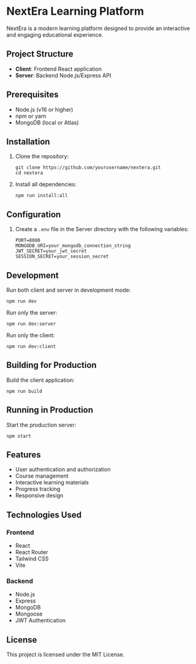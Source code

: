 # NextEra Learning Platform

NextEra is a modern learning platform designed to provide an interactive and engaging educational experience.

## Project Structure

- **Client**: Frontend React application
- **Server**: Backend Node.js/Express API

## Prerequisites

- Node.js (v16 or higher)
- npm or yarn
- MongoDB (local or Atlas)

## Installation

1. Clone the repository:
   ```
   git clone https://github.com/yourusername/nextera.git
   cd nextera
   ```

2. Install all dependencies:
   ```
   npm run install:all
   ```

## Configuration

1. Create a `.env` file in the Server directory with the following variables:
   ```
   PORT=8080
   MONGODB_URI=your_mongodb_connection_string
   JWT_SECRET=your_jwt_secret
   SESSION_SECRET=your_session_secret
   ```

## Development

Run both client and server in development mode:
```
npm run dev
```

Run only the server:
```
npm run dev:server
```

Run only the client:
```
npm run dev:client
```

## Building for Production

Build the client application:
```
npm run build
```

## Running in Production

Start the production server:
```
npm start
```

## Features

- User authentication and authorization
- Course management
- Interactive learning materials
- Progress tracking
- Responsive design

## Technologies Used

### Frontend
- React
- React Router
- Tailwind CSS
- Vite

### Backend
- Node.js
- Express
- MongoDB
- Mongoose
- JWT Authentication

## License

This project is licensed under the MIT License. 